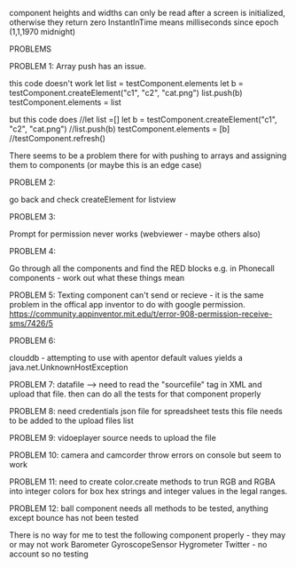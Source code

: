 

component heights and widths can only be read after a screen is initialized, otherwise they return zero
InstantInTime means milliseconds since epoch (1,1,1970 midnight)


PROBLEMS


PROBLEM 1: Array push has an issue.

this code doesn't work
        let list = testComponent.elements
        let b =  testComponent.createElement("c1", "c2", "cat.png")
        list.push(b)
        testComponent.elements = list

but this code does
        //let list =[]
        let b =  testComponent.createElement("c1", "c2", "cat.png")
        //list.push(b)
        testComponent.elements = [b]
        //testComponent.refresh()

There seems to be a problem there for with pushing to arrays and assigning them to components (or maybe this is an edge case)

PROBLEM 2:

go back and check createElement for listview

PROBLEM 3:

Prompt for permission never works (webviewer - maybe others also)

PROBLEM 4:

Go through all the components and find the RED blocks e.g. in Phonecall components - work out what these things mean

PROBLEM 5:
Texting component can't send or recieve - it is the same problem in the offical app inventor to do with google permission. https://community.appinventor.mit.edu/t/error-908-permission-receive-sms/7426/5 


PROBLEM 6:

clouddb - attempting to use with apentor default values yields a java.net.UnknownHostException


PROBLEM 7:
datafile --> need to read the "sourcefile" tag in XML and upload that file.
then can do all the tests for that component properly

PROBLEM 8:
need credentials json file for spreadsheet tests
this file needs to be added to the upload files list


PROBLEM 9:
vidoeplayer source needs to upload the file


PROBLEM 10:
camera and camcorder throw errors on console but seem to work

PROBLEM 11:
need to create color.create methods to trun RGB and RGBA into integer colors for box hex strings and integer values in the legal ranges.

PROBLEM 12:
ball component needs all methods to be tested, anything except bounce has not been tested



There is no way for me to test the following component properly - they may or may not work
Barometer
GyroscopeSensor
Hygrometer
Twitter - no account so no testing
